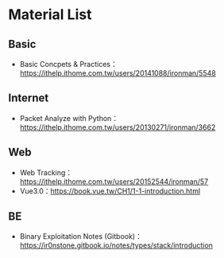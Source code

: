 # Material List

## Basic
* Basic Concpets & Practices：https://ithelp.ithome.com.tw/users/20141088/ironman/5548

## Internet
* Packet Analyze with Python：https://ithelp.ithome.com.tw/users/20130271/ironman/3662

## Web
* Web Tracking：https://ithelp.ithome.com.tw/users/20152544/ironman/57
* Vue3.0：https://book.vue.tw/CH1/1-1-introduction.html


## BE
* Binary Exploitation Notes (Gitbook)：https://ir0nstone.gitbook.io/notes/types/stack/introduction


